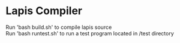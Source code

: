 # Lapis Compiler
Run 'bash build.sh' to compile lapis source\
Run 'bash runtest.sh' to run a test program located in /test directory
